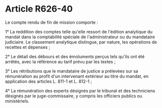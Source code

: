 # Article R626-40

Le compte rendu de fin de mission comporte :

1° La reddition des comptes telle qu'elle ressort de l'édition analytique du mandat dans la comptabilité spéciale de l'administrateur ou du mandataire judiciaire. Le classement analytique distingue, par nature, les opérations de recettes et dépenses ;

2° Le détail des débours et des émoluments perçus tels qu'ils ont été arrêtés, avec la référence au tarif prévu par les textes ;

3° Les rétributions que le mandataire de justice a prélevées sur sa rémunération au profit d'un intervenant extérieur au titre du mandat, en application des articles L. 811-1 et L. 812-1 ;

4° La rémunération des experts désignés par le tribunal et des techniciens désignés par le juge-commissaire, y compris les officiers publics ou ministériels.

